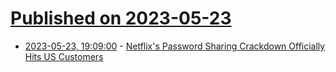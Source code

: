 # [Published on 2023-05-23](index.md)

* [2023-05-23, 19:09:00](https://entertainment.slashdot.org/story/23/05/23/199219/netflixs-password-sharing-crackdown-officially-hits-us-customers?utm_source=rss1.0mainlinkanon&utm_medium=feed) - [Netflix's Password Sharing Crackdown Officially Hits US Customers](https://entertainment.slashdot.org/story/23/05/23/199219/netflixs-password-sharing-crackdown-officially-hits-us-customers?utm_source=rss1.0mainlinkanon&utm_medium=feed)
